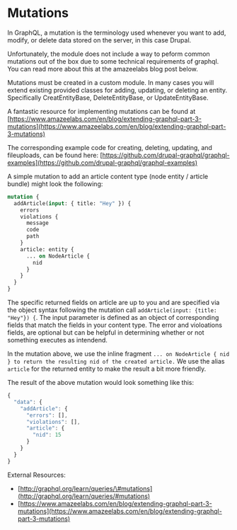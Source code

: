 # Mutations

In GraphQL, a mutation is the terminology used whenever you want to add, modify, or delete data stored on the server, in this case Drupal.

Unfortunately, the module does not include a way to peform common mutations out of the box due to some technical requirements of graphql. You can read more about this at the amazeelabs blog post below.

Mutations must be created in a custom module. In many cases you will extend existing provided classes for adding, updating, or deleting an entity. Specifically CreatEntityBase, DeleteEntityBase, or UpdateEntityBase.

A fantastic resource for implementing mutations can be found at [https://www.amazeelabs.com/en/blog/extending-graphql-part-3-mutations](https://www.amazeelabs.com/en/blog/extending-graphql-part-3-mutations)

The corresponding example code for creating, deleting, updating, and fileuploads, can be found here: [https://github.com/drupal-graphql/graphql-examples](https://github.com/drupal-graphql/graphql-examples)

A simple mutation to add an article content type \(node entity / article bundle\) might look the following:

```graphql
mutation {
  addArticle(input: { title: "Hey" }) {
    errors
    violations {
      message
      code
      path
    }
    article: entity {
      ... on NodeArticle {
        nid
      }
    }
  }
}
```

The specific returned fields on article are up to you and are specified via the object syntax following the mutation call `addArticle(input: {title: "Hey"}) {`. The input parameter is defined as an object of corresponding fields that match the fields in your content type. The error and violoations fields, are optional but can be helpful in determining whether or not something executes as intendend.

In the mutation above, we use the inline fragment `... on NodeArticle { nid } to return the resulting nid of the created article.` We use the alias `article` for the returned entity to make the result a bit more friendly.

The result of the above mutation would look something like this:

```javascript
{
  "data": {
    "addArticle": {
      "errors": [],
      "violations": [],
      "article": {
        "nid": 15
      }
    }
  }
}
```

External Resources:

- [http://graphql.org/learn/queries/\#mutations](http://graphql.org/learn/queries/#mutations)
- [https://www.amazeelabs.com/en/blog/extending-graphql-part-3-mutations](https://www.amazeelabs.com/en/blog/extending-graphql-part-3-mutations)
